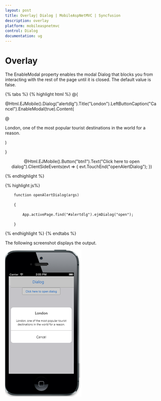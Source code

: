 ```yaml
---
layout: post
title: Overlay| Dialog | MobileAspNetMVC | Syncfusion
description: overlay
platform: mobileaspnetmvc
control: Dialog
documentation: ug
---
```


# Overlay

The EnableModal property enables the modal Dialog that blocks you from interacting with the rest of the page until it is closed. The default value is false.

{% tabs %}
{% highlight html %}
@{

@Html.EJMobile().Dialog("alertdlg").Title("London").LeftButtonCaption("Cancel").EnableModal(true).Content(

@<div>

 London, one of the most popular tourist destinations in the world for a reason.

</div>)

}



<div style="text-align: center">

@Html.EJMobile().Button("btn1").Text("Click here to open dialog").ClientSideEvents(evt => { evt.TouchEnd("openAlertDialog"); })

</div>
{% endhighlight %}

{% highlight js%}



        function openAlertDialog(args)

        {

            App.activePage.find("#alertdlg").ejmDialog("open");

        }
{% endhighlight %}
{% endtabs %}

The following screenshot displays the output.

![](Overlay_images/Overlay_img1.png)



